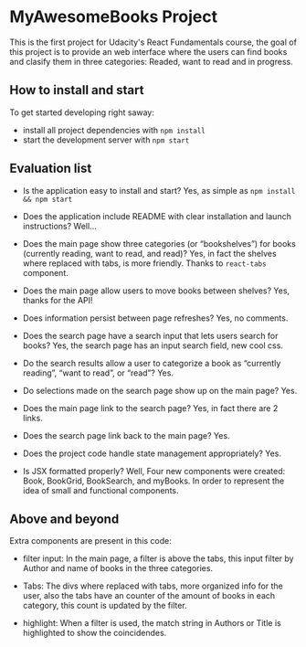 # MyAwesomeBooks Project

This is the first project for Udacity's React Fundamentals course, the goal of this project is to provide
an web interface where the users can find books and clasify them in three categories: Readed, want to read and in progress. 

## How to install and start

To get started developing right saway:

* install all project dependencies with `npm install`
* start the development server with `npm start`


## Evaluation list

* Is the application easy to install and start?
Yes, as simple as `npm install && npm start`

* Does the application include README with clear installation and launch instructions?
Well...

* Does the main page show three categories (or “bookshelves”) for books (currently reading, want to read, and read)?
Yes, in fact the shelves where replaced with tabs, is more friendly. Thanks to `react-tabs` component.

* Does the main page allow users to move books between shelves?
Yes, thanks for the API!

* Does information persist between page refreshes?
Yes, no comments.

* Does the search page have a search input that lets users search for books?
Yes, the search page has an input search field, new cool css. 

* Do the search results allow a user to categorize a book as “currently reading”, “want to read”, or “read”?
Yes.

* Do selections made on the search page show up on the main page?
Yes.

* Does the main page link to the search page?
Yes, in fact there are 2 links.

* Does the search page link back to the main page?
Yes.

* Does the project code handle state management appropriately?
Yes.

* Is JSX formatted properly?
Well, Four new components were created: Book, BookGrid, BookSearch, and myBooks. In order to represent the
idea of small and functional components. 

## Above and beyond
Extra components are present in this code:
* filter input:
In the main page, a filter is above the tabs, this input filter by Author and name of books in the three categories.

* Tabs:
The divs where replaced with tabs, more organized info for the user, also the tabs have an counter of the amount of books in each category, this count is updated by the filter.

* highlight:
When a filter is used, the match string in Authors or Title is highlighted to show the coincidendes.
